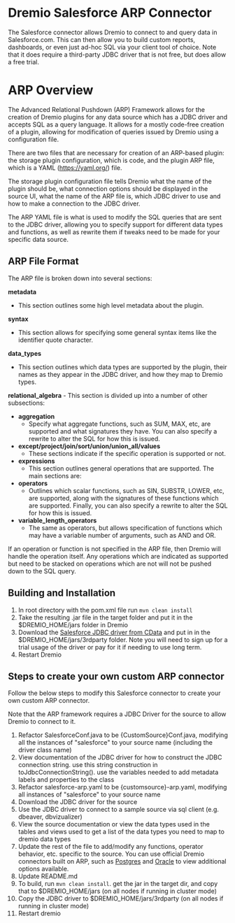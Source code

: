 # Dremio Salesforce ARP Connector

The Salesforce connector allows Dremio to connect to and query data in Salesforce.com. This can then allow you to build custom reports, dashboards, or even just ad-hoc SQL via your client tool of choice. Note that it does require a third-party JDBC driver that is not free, but does allow a free trial.


# ARP Overview

The Advanced Relational Pushdown (ARP) Framework allows for the creation of Dremio plugins for any data source which has a JDBC driver and accepts SQL 
as a query language. It allows for a mostly code-free creation of a plugin, allowing for modification of queries issued 
by Dremio using a configuration file.

There are two files that are necessary for creation of an ARP-based plugin: the storage plugin configuration, which 
is code, and the plugin ARP file, which is a YAML (https://yaml.org/) file.

The storage plugin configuration file tells Dremio what the name of the plugin should be, what connection options 
should be displayed in the source UI, what the name of the ARP file is, which JDBC driver to use and how to make a 
connection to the JDBC driver.

The ARP YAML file is what is used to modify the SQL queries that are sent to the JDBC driver, allowing you to specify 
support for different data types and functions, as well as rewrite them if tweaks need to be made for your specific 
data source. 

## ARP File Format

The ARP file is broken down into several sections:

**metadata**
- This section outlines some high level metadata about the plugin.

**syntax**
- This section allows for specifying some general syntax items like the identifier quote character.

**data_types**
- This section outlines which data types are supported by the plugin, their names as they appear in the JDBC driver, and how they map to Dremio types.

**relational_algebra** - This section is divided up into a number of other subsections:

- **aggregation**
  - Specify what aggregate functions, such as SUM, MAX, etc, are supported and what signatures they have. You can also specify a rewrite to alter the SQL for how this is issued.
- **except/project/join/sort/union/union_all/values**
  - These sections indicate if the specific operation is supported or not.
- **expressions**
  - This section outlines general operations that are supported. The main sections are:
- **operators**
  - Outlines which scalar functions, such as SIN, SUBSTR, LOWER, etc, are supported, along with the signatures of these functions which are supported. Finally, you can also specify a rewrite to alter the SQL for how this is issued.
- **variable_length_operators**
  - The same as operators, but allows specification of functions which may have a variable number of arguments, such as AND and OR.

If an operation or function is not specified in the ARP file, then Dremio will handle the operation itself. Any operations which are indicated as supported but need to be stacked on operations which are not will not be pushed down to the SQL query.


## Building and Installation

1. In root directory with the pom.xml file run `mvn clean install`
2. Take the resulting .jar file in the target folder and put it in the $DREMIO_HOME/jars folder in Dremio
3. Download the [Salesforce JDBC driver from CData](https://www.cdata.com/drivers/salesforce/jdbc/) and put in in the $DREMIO_HOME/jars/3rdparty folder. Note you will need to sign up for a trial usage of the driver or pay for it if needing to use long term.
4. Restart Dremio


## Steps to create your own custom ARP connector

Follow the below steps to modify this Salesforce connector to create your own custom ARP connector.

Note that the ARP framework requires a JDBC Driver for the source to allow Dremio to connect to it.

1. Refactor SalesforceConf.java to be {CustomSource}Conf.java, modifying all the instances of "salesforce" to your source name (including the driver class name)
2. View documentation of the JDBC driver for how to construct the JDBC connection string. use this string construction in toJdbcConnectionString(). use the variables needed to add metadata labels and properties to the class
3. Refactor salesforce-arp.yaml to be {customsource}-arp.yaml, modifying all instances of "salesforce" to your source name
4. Download the JDBC driver for the source
5. Use the JDBC driver to connect to a sample source via sql client (e.g. dbeaver, dbvizualizer)
6. View the source documentation or view the data types used in the tables and views used to get a list of the data types you need to map to dremio data types
7. Update the rest of the file to add/modify any functions, operator behavior, etc. specific to the source. You can use official Dremio connectors built on ARP, such as [Postgres](https://github.com/dremio/dremio/blob/master/community/plugins/jdbc/src/main/resources/arp/implementation/postgresql-arp.yaml) and [Oracle](https://github.com/dremio/dremio/blob/master/community/plugins/jdbc/src/main/resources/arp/implementation/oracle-arp.yaml) to view additional options available. 
8. Update README.md
9. To build, run `mvn clean install`. get the jar in the target dir, and copy that to $DREMIO_HOME/jars (on all nodes if running in cluster mode)
10. Copy the JDBC driver to $DREMIO_HOME/jars/3rdparty (on all nodes if running in cluster mode)
11. Restart dremio 